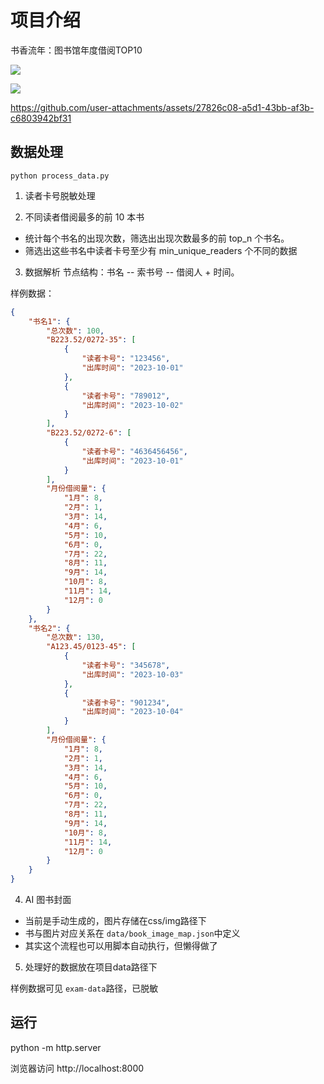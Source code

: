 # 项目介绍

书香流年：图书馆年度借阅TOP10

![](https://xulei-pic-1258542021.cos.ap-shanghai.myqcloud.com/mdpic/1733646503749.png)

![](https://xulei-pic-1258542021.cos.ap-shanghai.myqcloud.com/mdpic/%E4%B9%A6%E9%A6%99%E6%B5%81%E5%B9%B4.gif)

https://github.com/user-attachments/assets/27826c08-a5d1-43bb-af3b-c6803942bf31


## 数据处理

`python process_data.py`

1. 读者卡号脱敏处理

2. 不同读者借阅最多的前 10 本书

- 统计每个书名的出现次数，筛选出出现次数最多的前 top_n 个书名。
- 筛选出这些书名中读者卡号至少有 min_unique_readers 个不同的数据

3. 数据解析
节点结构：书名 -- 索书号 -- 借阅人 + 时间。

样例数据：
```json
{
    "书名1": {
        "总次数": 100,
        "B223.52/0272-35": [
            {
                "读者卡号": "123456",
                "出库时间": "2023-10-01"
            },
            {
                "读者卡号": "789012",
                "出库时间": "2023-10-02"
            }
        ],
        "B223.52/0272-6": [
            {
                "读者卡号": "4636456456",
                "出库时间": "2023-10-01"
            }
        ],
        "月份借阅量": {
            "1月": 8,
            "2月": 1,
            "3月": 14,
            "4月": 6,
            "5月": 10,
            "6月": 0,
            "7月": 22,
            "8月": 11,
            "9月": 14,
            "10月": 8,
            "11月": 14,
            "12月": 0
        }        
    },
    "书名2": {
        "总次数": 130,
        "A123.45/0123-45": [
            {
                "读者卡号": "345678",
                "出库时间": "2023-10-03"
            },
            {
                "读者卡号": "901234",
                "出库时间": "2023-10-04"
            }
        ],
        "月份借阅量": {
            "1月": 8,
            "2月": 1,
            "3月": 14,
            "4月": 6,
            "5月": 10,
            "6月": 0,
            "7月": 22,
            "8月": 11,
            "9月": 14,
            "10月": 8,
            "11月": 14,
            "12月": 0
        }
    }
}

```

4. AI 图书封面

- 当前是手动生成的，图片存储在css/img路径下
- 书与图片对应关系在 `data/book_image_map.json`中定义
- 其实这个流程也可以用脚本自动执行，但懒得做了

5. 处理好的数据放在项目data路径下

样例数据可见 `exam-data`路径，已脱敏

## 运行

python -m http.server

浏览器访问 http://localhost:8000